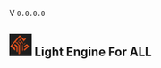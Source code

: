 V ```0.0.0.0``` 
##  <img src="web_Help_Res/LEFA_LOGO.png" width="40" height="40" />  Light Engine For ALL  
  
